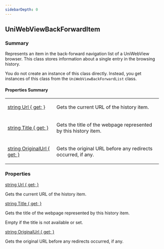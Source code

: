 ```yaml
---
sidebarDepth: 0
---
```


## UniWebViewBackForwardItem

### Summary

Represents an item in the back-forward navigation list of a UniWebView browser.
This class stores information about a single entry in the browsing history.

You do not create an instance of this class directly. Instead, you get instances of this class from the
`UniWebViewBackForwardList` class.

#### Properties Summary

<table>
<tr><td><div class='api-summary-heading'><a href='#url'><span class='return-type'>string</span> Url { get; }</a></div></td><td><div class='simple-summary'>
<p>Gets the current URL of the history item.</p>
</div>
</td></tr><tr><td><div class='api-summary-heading'><a href='#title'><span class='return-type'>string</span> Title { get; }</a></div></td><td><div class='simple-summary'>
<p>Gets the title of the webpage represented by this history item.</p>
</div>
</td></tr><tr><td><div class='api-summary-heading'><a href='#originalurl'><span class='return-type'>string</span> OriginalUrl { get; }</a></div></td><td><div class='simple-summary'>
<p>Gets the original URL before any redirects occurred, if any.</p>
</div>
</td></tr></table>

### Properties

<div class='api-box property'>
  <div class="api-anchor" id='url'></div><div class='api-heading' data-id='url'><a href='#url'><span class='return-type'>string</span> Url { get; }</a></div>
  <div class='api-body'>
    <div class='desc'>
      <div class='summary'>
<p>Gets the current URL of the history item.</p>
</div>
                </div>
  </div>
</div>
<div class='api-box property'>
  <div class="api-anchor" id='title'></div><div class='api-heading' data-id='title'><a href='#title'><span class='return-type'>string</span> Title { get; }</a></div>
  <div class='api-body'>
    <div class='desc'>
      <div class='summary'>
<p>Gets the title of the webpage represented by this history item.</p>
<p>Empty if the title is not available or set.</p>
</div>
                </div>
  </div>
</div>
<div class='api-box property'>
  <div class="api-anchor" id='originalurl'></div><div class='api-heading' data-id='originalurl'><a href='#originalurl'><span class='return-type'>string</span> OriginalUrl { get; }</a></div>
  <div class='api-body'>
    <div class='desc'>
      <div class='summary'>
<p>Gets the original URL before any redirects occurred, if any.</p>
</div>
                </div>
  </div>
</div>

